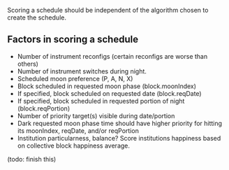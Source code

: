 Scoring a schedule should be independent of the algorithm chosen to create the schedule.


## Factors in scoring a schedule
- Number of instrument reconfigs (certain reconfigs are worse than others)
- Number of instrument switches during night.
- Scheduled moon preference (P, A, N, X)
- Block scheduled in requested moon phase (block.moonIndex)
- If specified, block scheduled on requested date (block.reqDate)
- If specified, block scheduled in requested portion of night (block.reqPortion)
- Number of priority target(s) visible during date/portion
- Dark requested moon phase time should have higher priority for hitting its moonIndex, reqDate, and/or reqPortion
- Institution particularness, balance?  Score institutions happiness based on collective block happiness average.


(todo: finish this)
